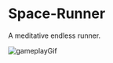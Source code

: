 # Space-Runner
A meditative endless runner.


![gameplayGif](https://github.com/UBhushan/Space-Runner/assets/141007271/876bb996-abb2-40b6-a503-b0f2416a6f1a)
